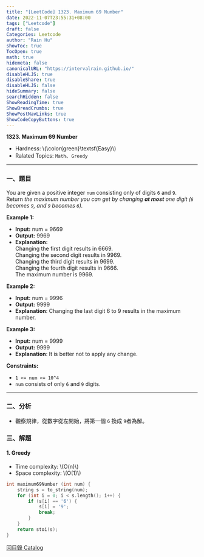 ```yaml
---
title: "[LeetCode] 1323. Maximum 69 Number"
date: 2022-11-07T23:55:31+08:00
tags: ["Leetcode"]
draft: false
Categories: Leetcode
author: "Rain Hu"
showToc: true
TocOpen: true
math: true
hidemeta: false
canonicalURL: "https://intervalrain.github.io/"
disableHLJS: true
disableShare: true
disableHLJS: false
hideSummary: false
searchHidden: false
ShowReadingTime: true
ShowBreadCrumbs: true
ShowPostNavLinks: true
ShowCodeCopyButtons: true
---
```

**1323. Maximum 69 Number**
+ Hardness: \\(\color{green}\textsf{Easy}\\)
+ Ralated Topics: `Math`、`Greedy`
---
### 一、題目
You are given a positive integer `num` consisting only of digits `6` and `9`.  
Return *the maximum number you can get by changing* ***at most*** *one digit (`6` becomes `9`, and `9` becomes `6`).*

**Example 1:**  
+ **Input:** num = 9669  
+ **Output:** 9969  
+ **Explanation:**   
Changing the first digit results in 6669.  
Changing the second digit results in 9969.  
Changing the third digit results in 9699.  
Changing the fourth digit results in 9666.  
The maximum number is 9969.  

**Example 2:**
+ **Input:** num = 9996
+ **Output:** 9999
+ **Explanation**: Changing the last digit 6 to 9 results in the maximum number.

**Example 3:**
+ **Input:** num = 9999
+ **Output:** 9999
+ **Explanation**: It is better not to apply any change.

**Constraints:**
+ `1 <= num <= 10^4`
+ `num` consists of only `6` and `9` digits.
---

### 二、分析
+ 觀察規律，從數字從左開始，將第一個 `6` 換成 `9`者為解。

### 三、解題
#### 1. Greedy
+ Time complexity: \\(O(n)\\)
+ Space complexity: \\(O(1)\\)
```C++
int maximum69Number (int num) {
    string s = to_string(num);
    for (int i = 0; i < s.length(); i++) {
        if (s[i] == '6') {
            s[i] = '9';
            break;
        }
    }
    return stoi(s);
}
```
[回目錄 Catalog](/leetcode)